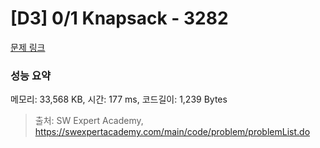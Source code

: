 # [D3] 0/1 Knapsack - 3282 

[문제 링크](https://swexpertacademy.com/main/code/problem/problemDetail.do?contestProbId=AWBJAVpqrzQDFAWr) 

### 성능 요약

메모리: 33,568 KB, 시간: 177 ms, 코드길이: 1,239 Bytes



> 출처: SW Expert Academy, https://swexpertacademy.com/main/code/problem/problemList.do